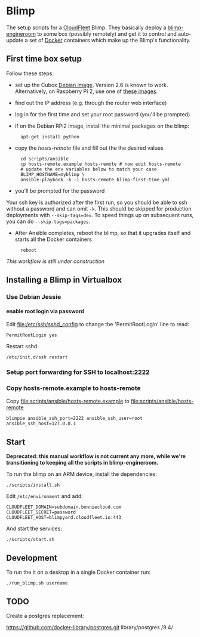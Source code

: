 Blimp
=====

The setup scripts for a [CloudFleet](https://cloudfleet.io/) Blimp.
They basically deploy a
[blimp-engineroom](https://github.com/cloudfleet/blimp-engineroom) to some box
(possibly remotely) and get it to control
and auto-update a set of [Docker](www.docker.com) containers which make up
the Blimp's functionality.

## First time box setup

Follow these steps:

- set up the Cubox
  [Debian image](http://www.igorpecovnik.com/2014/08/19/cubox-i-hummingboard-debian-sd-image/).
  Version 2.6 is known to work. Alternatively, on Raspberry Pi 2, use one of
  [these images](https://images.collabora.co.uk/rpi2/).
- find out the IP address (e.g. through the router web interface)
- log in for the first time and set your root password (you'll be prompted)
- if on the Debian RPi2 image, install the minimal packages on the blimp:

        apt-get install python

- copy the *hosts-remote* file and fill out the the desired values

        cd scripts/ansible
        cp hosts-remote.example hosts-remote # now edit hosts-remote
        # update the env variables below to match your case
        BLIMP_HOSTNAME=myblimp \
        ansible-playbook -k -i hosts-remote blimp-first-time.yml

- you'll be prompted for the password

Your ssh key is authorized after the first run, so you should be able to ssh
without a password and can omit `-k`. This should be skipped for production
deployments with `--skip-tags=dev`. To speed things up on subsequent runs,
you can do `--skip-tags=packages`.

- After Ansible completes, reboot the blimp, so that it upgrades itself and
  starts all the Docker containers

        reboot

*This workflow is still under construction*

## Installing a Blimp in Virtualbox

### Use Debian Jessie

#### enable root login via password

Edit <file:/etc/ssh/sshd_config> to change the 'PermitRootLogin' line
to read:

    PermitRootLogin yes

Restart sshd

    /etc/init.d/ssh restart


### Setup port forwarding for SSH to localhost:2222
### Copy hosts-remote.example to hosts-remote

Copy <file:scripts/ansible/hosts-remote.example> to <file:scripts/ansible/hosts-remote>

    blimpie ansible_ssh_port=2222 ansible_ssh_user=root ansible_ssh_host=127.0.0.1

## Start

**Deprecated: this manual workflow is not current any more, while we're
transitioning to keeping all the scripts in blimp-engineroom.**

To run the blimp on an ARM device, install the dependencies:

    ./scripts/install.sh

Edit `/etc/environment` and add:

    CLOUDFLEET_DOMAIN=subdomain.bonniecloud.com
    CLOUDFLEET_SECRET=password
    CLOUDFLEET_HOST=blimpyard.cloudfleet.io:443

And start the services:

    ./scripts/start.sh


## Development

To run the it on a desktop in a single Docker container run:

    ./run_blimp.sh username

## TODO

Create a postgres replacement:

https://github.com/docker-library/postgres.git library/postgres /9.4/
